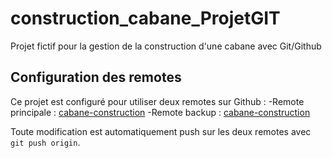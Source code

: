 # construction_cabane_ProjetGIT
Projet fictif pour la gestion de la construction d'une cabane avec Git/Github

## Configuration des remotes

Ce projet est configuré pour utiliser deux remotes sur Github :
-Remote principale : [cabane-construction](https://github.com/axelman94rlv/cabane_construction_ProjetGIT)
-Remote backup : [cabane-construction](https://github.com/axelman94rlv/cabane_construction_backup)

Toute modification est automatiquement push sur les deux remotes avec `git push origin`.

